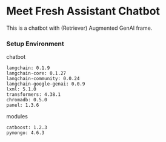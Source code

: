 # Meet Fresh Assistant Chatbot
This is a chatbot with (Retriever) Augmented GenAI frame.

### Setup Environment
chatbot
```
langchain: 0.1.9
langchain-core: 0.1.27
langchain-community: 0.0.24
langchain-google-genai: 0.0.9
lxml: 5.1.0
transformers: 4.38.1
chromadb: 0.5.0
panel: 1.3.6
```
modules
```
catboost: 1.2.3
pymongo: 4.6.3
```
